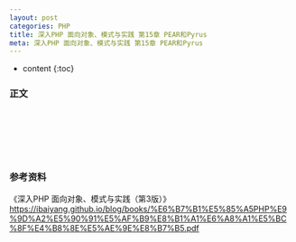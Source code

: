 ```yaml
---
layout: post
categories: PHP
title: 深入PHP 面向对象、模式与实践 第15章 PEAR和Pyrus
meta: 深入PHP 面向对象、模式与实践 第15章 PEAR和Pyrus
---
```

* content
{:toc}

### 正文


<br/><br/><br/><br/><br/>
### 参考资料

《深入PHP 面向对象、模式与实践（第3版）》 <https://ibaiyang.github.io/blog/books/%E6%B7%B1%E5%85%A5PHP%E9%9D%A2%E5%90%91%E5%AF%B9%E8%B1%A1%E6%A8%A1%E5%BC%8F%E4%B8%8E%E5%AE%9E%E8%B7%B5.pdf>


